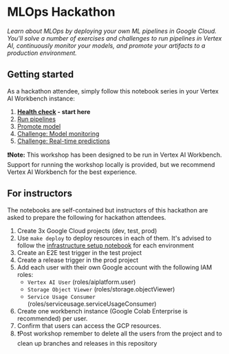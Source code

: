 # MLOps Hackathon

*Learn about MLOps by deploying your own ML pipelines in Google Cloud. 
You'll solve a number of exercises and challenges to run pipelines in Vertex AI, continuously monitor your models, and promote your artifacts to a production environment.*

## Getting started 

As a hackathon attendee, simply follow this notebook series in your Vertex AI Workbench instance:

1. **[Health check](./hackathon/01_health_check.ipynb) - start here**
1. [Run pipelines](./hackathon/02_run_pipelines.ipynb)
1. [Promote model](./hackathon/03_promote_model.ipynb)
1. [Challenge: Model monitoring](./hackathon/04_monitoring_challenge.ipynb)
1. [Challenge: Real-time predictions](./hackathon/05_realtime_challenge.ipynb)

**❗Note:** This workshop has been designed to be run in Vertex AI Workbench. 
Support for running the workshop locally is provided, but we recommend Vertex AI Workbench for the best experience.

## For instructors

The notebooks are self-contained but instructors of this hackathon are asked to prepare the following for hackathon attendees.

1. Create 3x Google Cloud projects (dev, test, prod)
1. Use `make deploy` to deploy resources in each of them. It's advised to follow the [infrastructure setup notebook](./docs/notebooks/01_infrastructure_setup.ipynb) for each environment
1. Create an E2E test trigger in the test project
1. Create a release trigger in the prod project
1. Add each user with their own Google account with the following IAM roles:
    - `Vertex AI User` (roles/aiplatform.user)
    - `Storage Object Viewer` (roles/storage.objectViewer)
    - `Service Usage Consumer` (roles/serviceusage.serviceUsageConsumer)
1. Create one workbench instance (Google Colab Enterprise is recommended) per user.
1. Confirm that users can access the GCP resources.
1. ❗Post workshop remember to delete all the users from the project and to clean up branches and releases in this repository
